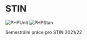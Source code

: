 # STIN
![PHPUnit](https://github.com/vvoleman/stin/actions/workflows/phpunit.yml/badge.svg)
![PHPStan](https://github.com/vvoleman/stin/actions/workflows/phpstan.yml/badge.svg)

Semestrální práce pro STIN 2021/22
